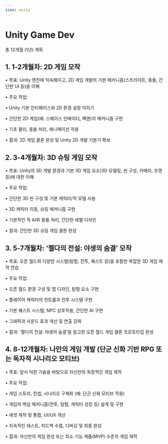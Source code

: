```yaml
---
icon: unity
---
```


# Unity Game Dev

총 12개월 (1년) 계획

## 1. 1-2개월차: 2D 게임 모작

• 목표: Unity 엔진에 익숙해지고, 2D 게임 개발의 기본 메커니즘(스프라이트, 충돌, 간단한 UI 등)을 이해

• 주요 작업:

• Unity 기본 인터페이스와 2D 환경 설정 익히기

• 간단한 2D 게임(예: 스페이스 인베이더, 팩맨)의 메커니즘 구현

• 기초 물리, 충돌 처리, 애니메이션 적용

• 결과: 2D 게임 클론 완성 및 Unity 2D 개발 기본기 확보

## 2. 3-4개월차: 3D 슈팅 게임 모작

• 목표: Unity의 3D 개발 환경과 기본 3D 게임 요소(3D 모델링, 씬 구성, 카메라, 조명 등)에 대한 이해

• 주요 작업:

• 간단한 3D 씬 구성 및 기본 캐릭터/적 모델 사용

• 3D 캐릭터 이동, 슈팅 메커니즘 구현

• 기본적인 적 AI와 충돌 처리, 간단한 레벨 디자인

• 결과: 간단한 3D 슈팅 게임 클론 완성

## 3. 5-7개월차: ‘젤다의 전설: 야생의 숨결’ 모작

• 목표: 오픈 월드와 다양한 시스템(탐험, 전투, 퀘스트 등)을 포함한 복잡한 3D 게임 제작 연습

• 주요 작업:

• 오픈 월드 환경 구성 및 맵 디자인, 탐험 요소 구현

• 플레이어 캐릭터의 컨트롤과 전투 시스템 구현

• 기본 퀘스트 시스템, NPC 상호작용, 간단한 AI 구현

• 그래픽과 사운드 효과 개선 및 연출 강화

• 결과: ‘젤다의 전설: 야생의 숨결’을 참고한 오픈 월드 게임 클론 프로토타입 완성

## 4. 8-12개월차: 나만의 게임 개발 (단군 신화 기반 RPG 또는 독자적 시나리오 모티브)

• 목표: 앞서 익힌 기술을 바탕으로 자신만의 독창적인 게임 제작

• 주요 작업:

• 게임 스토리, 컨셉, 시나리오 구체화 (예: 단군 신화 모티브 적용)

• 게임의 핵심 메커니즘(전투, 탐험, 캐릭터 성장 등) 설계 및 구현

• 에셋 제작 및 통합, UI/UX 개선

• 지속적인 테스트, 피드백 수렴, 디버깅 및 최종 완성

• 결과: 자신만의 게임 완성 또는 최소 기능 제품(MVP) 수준의 게임 제작

